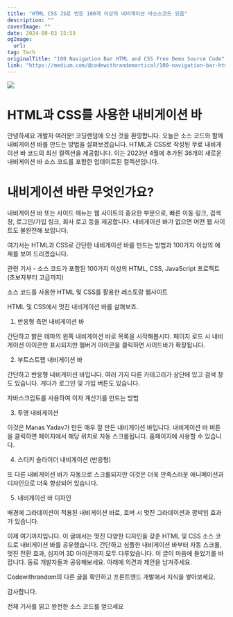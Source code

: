 ```yaml
---
title: "HTML CSS JS로 만든 100개 이상의 네비게이션 바소스코드 있음"
description: ""
coverImage: ""
date: 2024-08-03 15:53
ogImage: 
  url: 
tag: Tech
originalTitle: "100 Navigation Bar HTML and CSS Free Demo Source Code"
link: "https://medium.com/@codewithrandomartical/100-navigation-bar-html-and-css-free-demo-source-code-0cf14eae0abf"
---
```




<img src="/assets/img/100NavigationBarHTMLandCSSFreeDemoSourceCode_0.png" />

# HTML과 CSS를 사용한 내비게이션 바

안녕하세요 개발자 여러분! 코딩랜덤에 오신 것을 환영합니다. 오늘은 소스 코드와 함께 내비게이션 바를 만드는 방법을 살펴보겠습니다. HTML과 CSS로 작성된 무료 내비게이션 바 코드의 최신 컬렉션을 제공합니다. 이는 2023년 4월에 추가된 36개의 새로운 내비게이션 바 소스 코드를 포함한 업데이트된 컬렉션입니다.

# 내비게이션 바란 무엇인가요?

<div class="content-ad"></div>

내비게이션 바 또는 사이드 메뉴는 웹 사이트의 중요한 부분으로, 빠른 이동 링크, 검색 창, 로그인/가입 링크, 회사 로고 등을 제공합니다. 내비게이션 바가 없으면 어떤 웹 사이트도 불완전해 보입니다.

여기서는 HTML과 CSS로 간단한 내비게이션 바를 만드는 방법과 100가지 이상의 예제를 보여 드리겠습니다.

관련 기사 - 소스 코드가 포함된 100가지 이상의 HTML, CSS, JavaScript 프로젝트 (초보자부터 고급까지)

소스 코드를 사용한 HTML 및 CSS를 활용한 레스토랑 웹사이트

<div class="content-ad"></div>

HTML 및 CSS에서 멋진 내비게이션 바를 살펴보죠.

1. 반응형 측면 내비게이션 바

간단하고 밝은 테마의 왼쪽 내비게이션 바로 목록을 시작해봅시다. 페이지 로드 시 내비게이션 아이콘만 표시되지만 햄버거 아이콘을 클릭하면 사이드바가 확장됩니다.

2. 부트스트랩 내비게이션 바

<div class="content-ad"></div>

간단하고 반응형 내비게이션 바입니다. 여러 가지 다른 카테고리가 상단에 있고 검색 창도 있습니다. 게다가 로그인 및 가입 버튼도 있습니다.

자바스크립트를 사용하여 이자 계산기를 만드는 방법

3. 투명 내비게이션

이것은 Manas Yadav가 만든 매우 잘 만든 내비게이션 바입니다. 내비게이션 바 버튼을 클릭하면 페이지에서 해당 위치로 자동 스크롤됩니다. 홈페이지에 사용할 수 있습니다.

<div class="content-ad"></div>

4. 스티키 슬라이더 내비게이션 (반응형)

또 다른 내비게이션 바가 자동으로 스크롤되지만 이것은 더욱 만족스러운 애니메이션과 디자인으로 더욱 향상되어 있습니다.

5. 내비게이션 바 디자인

배경에 그라데이션이 적용된 내비게이션 바로, 호버 시 멋진 그라데이션과 깜박임 효과가 있습니다.

<div class="content-ad"></div>

이제 여기까지입니다. 이 글에서는 멋진 다양한 디자인을 갖춘 HTML 및 CSS 소스 코드로 내비게이션 바를 공유했습니다. 간단하고 심플한 내비게이션 바부터 자동 스크롤, 멋진 전환 효과, 심지어 3D 아이콘까지 모두 다루었습니다. 이 글이 마음에 들었기를 바랍니다. 동료 개발자들과 공유해보세요. 아래에 의견과 제안을 남겨주세요.

Codewithrandom의 다른 글을 확인하고 프론트엔드 개발에서 지식을 쌓아보세요.

감사합니다.

전체 기사를 읽고 완전한 소스 코드를 얻으세요
